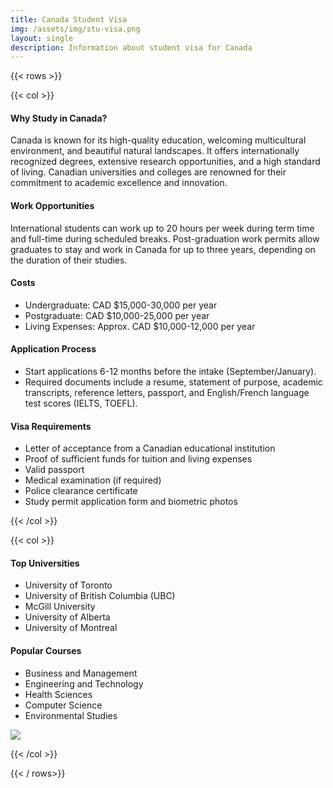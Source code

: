 ```yaml
---
title: Canada Student Visa
img: /assets/img/stu-visa.png
layout: single
description: Information about student visa for Canada
---
```


{{< rows  >}}

{{< col  >}}

#### Why Study in Canada?

Canada is known for its high-quality education, welcoming multicultural environment, and
beautiful natural landscapes. It offers internationally recognized degrees, extensive research
opportunities, and a high standard of living. Canadian universities and colleges are renowned for
their commitment to academic excellence and innovation.

#### Work Opportunities

International students can work up to 20 hours per week during term time and full-time during
scheduled breaks. Post-graduation work permits allow graduates to stay and work in Canada for up
to three years, depending on the duration of their studies.

#### Costs

- Undergraduate: CAD $15,000-30,000 per year
- Postgraduate: CAD $10,000-25,000 per year
- Living Expenses: Approx. CAD $10,000-12,000 per year

#### Application Process

- Start applications 6-12 months before the intake (September/January).
- Required documents include a resume, statement of purpose, academic transcripts, reference letters, passport, and English/French language test scores (IELTS, TOEFL).

#### Visa Requirements

- Letter of acceptance from a Canadian educational institution
- Proof of sufficient funds for tuition and living expenses
- Valid passport
- Medical examination (if required)
- Police clearance certificate
- Study permit application form and biometric photos

{{< /col  >}}

{{< col  >}}

#### Top Universities

- University of Toronto
- University of British Columbia (UBC)
- McGill University
- University of Alberta
- University of Montreal

#### Popular Courses

- Business and Management
- Engineering and Technology
- Health Sciences
- Computer Science
- Environmental Studies



![](https://images.unsplash.com/photo-1718567234257-d5fd9ae5544d?q=80&w=2080&auto=format&fit=crop&ixlib=rb-4.0.3&ixid=M3wxMjA3fDB8MHxwaG90by1wYWdlfHx8fGVufDB8fHx8fA%3D%3D)

{{< /col  >}}

{{< / rows>}}
